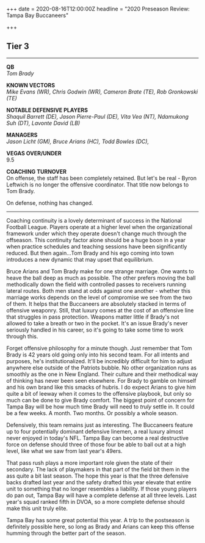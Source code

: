 +++
date = 2020-08-16T12:00:00Z
headline = "2020 Preseason Review: Tampa Bay Buccaneers"

+++
## Tier 3

***

**QB**  
_Tom Brady_

**KNOWN VECTORS**  
_Mike Evans (WR), Chris Godwin (WR), Cameron Brate (TE), Rob Gronkowski (TE)_

**NOTABLE DEFENSIVE PLAYERS**  
_Shaquil Barrett (DE), Jason Pierre-Paul (DE), Vita Vea (NT), Ndamukong Suh (DT), Lavonte David (LB)_

**MANAGERS**  
_Jason Licht (GM), Bruce Arians (HC), Todd Bowles (DC),_

**VEGAS OVER/UNDER**  
9\.5

**COACHING TURNOVER**  
On offense, the staff has been completely retained. But let's be real - Byron Leftwich is no longer the offensive coordinator. That title now belongs to Tom Brady.

On defense, nothing has changed.

***

Coaching continuity is a lovely determinant of success in the National Football League. Players operate at a higher level when the organizational framework under which they operate doesn't change much through the offseason.  This continuity factor alone should be a huge boon in a year when practice schedules and teaching sessions have been significantly reduced. But then again...Tom Brady and his ego coming into town introduces a new dynamic that may upset that equilibrium.

Bruce Arians and Tom Brady make for one strange marriage. One wants to heave the ball deep as much as possible. The other prefers moving the ball methodically down the field with controlled passes to receivers running lateral routes. Both men stand at odds against one another - whether this marriage works depends on the level of compromise we see from the two of them. It helps that the Buccaneers are absolutely stacked in terms of offensive weaponry. Still, that luxury comes at the cost of an offensive line that struggles in pass protection. Weapons matter little if Brady's not allowed to take a breath or two in the pocket. It's an issue Brady's never seriously handled in his career, so it's going to take some time to work through this.

Forget offensive philosophy for a minute though. Just remember that Tom Brady is 42 years old going only into his second team. For all intents and purposes, he's institutionalized. It'll be incredibly difficult for him to adjust anywhere else outside of the Patriots bubble. No other organization runs as smoothly as the one in New England. Their culture and their methodical way of thinking has never been seen elsewhere. For Brady to gamble on himself and his own brand like this smacks of hubris. I do expect Arians to give him quite a bit of leeway when it comes to the offensive playbook, but only so much can be done to give Brady comfort. The biggest point of concern for Tampa Bay will be how much time Brady will need to _truly_ settle in. It could be a few weeks. A month. Two months. Or possibly a whole season.

Defensively, this team remains just as interesting. The Buccaneers feature up to four potentially dominant defensive linemen, a real luxury almost never enjoyed in today's NFL. Tampa Bay can become a real destructive force on defense should three of those four be able to ball out at a high level, like what we saw from last year's 49ers.

That pass rush plays a more important role given the state of their secondary. The lack of playmakers in that part of the field bit them in the ass quite a bit last season. The hope this year is that the three defensive backs drafted last year and the safety drafted this year elevate that entire unit to something that no longer resembles a liability.  If those young players do pan out, Tampa Bay will have a complete defense at all three levels. Last year's squad ranked fifth in DVOA, so a more complete defense should make this unit truly elite.

Tampa Bay has some great potential this year. A trip to the postseason is definitely possible here, so long as Brady and Arians can keep this offense humming through the better part of the season.